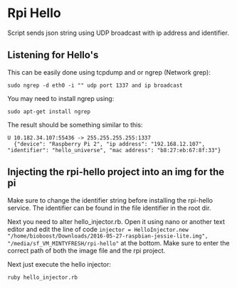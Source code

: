 # Rpi Hello

Script sends json string using UDP broadcast with ip address and identifier.

## Listening for Hello's

This can be easily done using tcpdump and or ngrep (Network grep):

```shell
sudo ngrep -d eth0 -i "" udp port 1337 and ip broadcast
```

You may need to install ngrep using:
```shell
sudo apt-get install ngrep
```

The result should be something similar to this:

```shell
U 10.182.34.107:55436 -> 255.255.255.255:1337
  {"device": "Raspberry Pi 2", "ip address": "192.168.12.107", "identifier": "hello_universe", "mac address": "b8:27:eb:67:8f:33"}
```

## Injecting the rpi-hello project into an img for the pi

Make sure to change the identifier string before installing the rpi-hello service. The identifier can be found in the file identifier in the root dir.

Next you need to alter hello_injector.rb. Open it using nano or another text editor and edit the line of code `injector = HelloInjector.new "/home/bioboost/Downloads/2016-05-27-raspbian-jessie-lite.img", "/media/sf_VM_MINTYFRESH/rpi-hello"` at the bottom.
Make sure to enter the correct path of both the image file and the rpi project.

Next just execute the hello injector:

```shell
ruby hello_injector.rb
```